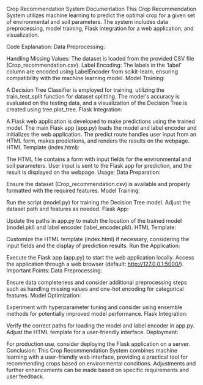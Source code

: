 
Crop Recommendation System Documentation
This Crop Recommendation System utilizes machine learning to predict the optimal crop for a given set of environmental and soil parameters. The system includes data preprocessing, model training, Flask integration for a web application, and visualization.

Code Explanation:
Data Preprocessing:

Handling Missing Values: The dataset is loaded from the provided CSV file (Crop_recommendation.csv).
Label Encoding: The labels in the 'label' column are encoded using LabelEncoder from scikit-learn, ensuring compatibility with the machine learning model.
Model Training:

A Decision Tree Classifier is employed for training, utilizing the train_test_split function for dataset splitting.
The model's accuracy is evaluated on the testing data, and a visualization of the Decision Tree is created using tree.plot_tree.
Flask Integration:

A Flask web application is developed to make predictions using the trained model.
The main Flask app (app.py) loads the model and label encoder and initializes the web application.
The predict route handles user input from an HTML form, makes predictions, and renders the results on the webpage.
HTML Template (index.html):

The HTML file contains a form with input fields for the environmental and soil parameters.
User input is sent to the Flask app for prediction, and the result is displayed on the webpage.
Usage:
Data Preparation:

Ensure the dataset (Crop_recommendation.csv) is available and properly formatted with the required features.
Model Training:

Run the script (model.py) for training the Decision Tree model. Adjust the dataset path and features as needed.
Flask App:

Update the paths in app.py to match the location of the trained model (model.pkl) and label encoder (label_encoder.pkl).
HTML Template:

Customize the HTML template (index.html) if necessary, considering the input fields and the display of prediction results.
Run the Application:

Execute the Flask app (app.py) to start the web application locally.
Access the application through a web browser (default: http://127.0.0.1:5000/).
Important Points:
Data Preprocessing:

Ensure data completeness and consider additional preprocessing steps such as handling missing values and one-hot encoding for categorical features.
Model Optimization:

Experiment with hyperparameter tuning and consider using ensemble methods for potentially improved model performance.
Flask Integration:

Verify the correct paths for loading the model and label encoder in app.py.
Adjust the HTML template for a user-friendly interface.
Deployment:

For production use, consider deploying the Flask application on a server.
Conclusion:
This Crop Recommendation System combines machine learning with a user-friendly web interface, providing a practical tool for recommending crops based on environmental conditions. Adjustments and further enhancements can be made based on specific requirements and user feedback.
